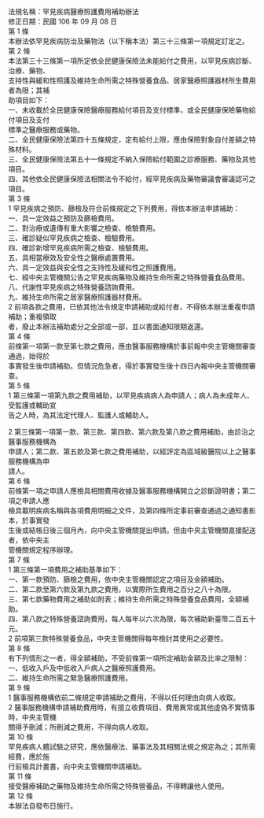 法規名稱：罕見疾病醫療照護費用補助辦法  
修正日期：民國 106 年 09 月 08 日  
第 1 條  
本辦法依罕見疾病防治及藥物法（以下稱本法）第三十三條第一項規定訂定之。  
第 2 條  
本法第三十三條第一項所定依全民健康保險法未能給付之費用，以罕見疾病診斷、治療、藥物、  
支持性與緩和性照護及維持生命所需之特殊營養食品、居家醫療照護器材所生費用者為限；其補  
助項目如下：  
一、未收載於全民健康保險醫療服務給付項目及支付標準，或全民健康保險藥物給付項目及支付  
標準之醫療服務或藥物。  
二、全民健康保險法第四十五條規定，定有給付上限，應由保險對象自付差額之特殊材料。  
三、全民健康保險法第五十一條規定不納入保險給付範圍之診療服務、藥物及其他項目。  
四、其他依全民健康保險法相關法令不給付，經罕見疾病及藥物審議會審議認可之項目。  
第 3 條  
1 罕見疾病之預防、篩檢及符合前條規定之下列費用，得依本辦法申請補助：  
一、具一定效益之預防及篩檢費用。  
二、對治療或遺傳有重大影響之檢查、檢驗費用。  
三、確診疑似罕見疾病之檢查、檢驗費用。  
四、確診新增罕見疾病所需之檢查、檢驗費用。  
五、具相當療效及安全性之醫療處置費用。  
六、具一定效益與安全性之支持性及緩和性之照護費用。  
七、經中央主管機關公告之罕見疾病藥物及維持生命所需之特殊營養食品費用。  
八、代謝性罕見疾病之特殊營養諮詢費用。  
九、維持生命所需之居家醫療照護器材費用。  
2 前項各款之費用，已依其他法令規定申請補助或給付者，不得依本辦法重複申請補助；重複領取  
者，廢止本辦法補助處分之全部或一部，並以書面通知限期返還。  
第 4 條  
前條第一項第一款至第七款之費用，應由醫事服務機構於事前報中央主管機關審查通過，始得於  
事實發生後申請補助。但情況危急者，得於事實發生後十四日內報中央主管機關審查。  
第 5 條  
1 第三條第一項第九款之費用補助，以罕見疾病病人為申請人；病人為未成年人、受監護或輔助宣  
告之人時，為其法定代理人、監護人或輔助人。  


2 第三條第一項第一款、第三款、第四款、第六款及第八款之費用補助，由診治之醫事服務機構為  
申請人；第二款、第五款及第七款之費用補助，以經評定為區域級醫院以上之醫事服務機構為申  
請人。  
第 6 條  
前條第一項之申請人應檢具相關費用收據及醫事服務機構開立之診斷證明書；第二項之申請人應  
檢具載明疾病名稱與各項費用明細之文件，及第四條所定事前審查通過之通知書影本，於事實發  
生後或結帳日後三個月內，向中央主管機關提出申請。但由中央主管機關直接配送者，依中央主  
管機關規定程序辦理。  
第 7 條  
1 第三條第一項費用之補助基準如下：  
一、第一款預防、篩檢之費用，依中央主管機關認定之項目及金額補助。  
二、第二款至第六款及第九款之費用，以實際所生費用之百分之八十為限。  
三、第七款藥物費用之補助如附表；維持生命所需之特殊營養食品費用，全額補助。  
四、第八款之特殊營養諮詢費用，每人每年以六次為限，每次補助新臺幣二百五十元。  
2 前項第三款特殊營養食品，中央主管機關得每年檢討其使用之必要性。  
第 8 條  
有下列情形之一者，得全額補助，不受前條第一項所定補助金額及比率之限制：  
一、低收入戶及中低收入戶病人之醫療照護費用。  
二、維持生命所需之緊急醫療照護費用。  
第 9 條  
1 醫事服務機構依前二條規定申請補助之費用，不得以任何理由向病人收取。  
2 醫事服務機構申請補助費用時，有擅立收費項目、費用異常或其他虛偽不實情事時，中央主管機  
關得予刪減；所刪減之費用，不得向病人收取。  
第 10 條  
罕見疾病人體試驗之研究，應依醫療法、藥事法及其相關法規之規定為之；其所需經費，應於施  
行前檢具計畫書，向中央主管機關申請補助。  
第 11 條  
接受醫療補助之藥物及維持生命所需之特殊營養品，不得轉讓他人使用。  
第 12 條  
本辦法自發布日施行。  



